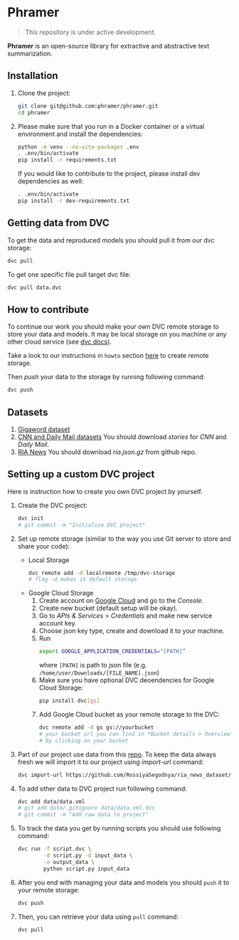 # Phramer

> This repository is under active development.

**Phramer** is an open-source library for extractive and abstractive text summarization. 

## Installation

1. Clone the project:
    ```bash
    git clone git@github.com:phramer/phramer.git
    cd phramer
    ```

2. Please make sure that you run in a Docker container or a virtual environment and install the dependencies:
    ```bash
    python -m venv --no-site-packages .env
    . .env/bin/activate
    pip install -r requirements.txt
    ```

    If you would like to contribute to the project, please install dev dependencies as well: 

    ```bash
    . .env/bin/activate
    pip install -r dev-requirements.txt
    ```

## Getting data from DVC
To get the data and reproduced models you should pull it from our dvc storage:
```bash
dvc pull
```

To get one specific file pull target dvc file:
```bash
dvc pull data.dvc
```

## How to contribute
To continue our work you should make your own DVC remote storage to store your data and models.
It may be local storage on you machine or any other cloud service (see [dvc docs](https://dvc.org/doc/command-reference/remote/add)).

Take a look to our instructions in `howto` section [here](#-setting-up-a-custom-dvc-project) to create remote storage.

Then *push* your data to the storage by running following command:
```bash
dvc push
```

## Datasets
1. [Gigaword dataset](https://drive.google.com/open?id=0B6N7tANPyVeBNmlSX19Ld2xDU1E)
2. [CNN and Daily Mail datasets](https://cs.nyu.edu/~kcho/DMQA/)
    You should download *stories* for *CNN* and *Daily Mail*.
3. [RIA News]('https://github.com/RossiyaSegodnya/ria_news_dataset')
    You should download *ria.json.gz* from github repo.

## Setting up a custom DVC project
Here is instruction how to create you own DVC project by yourself.

1. Create the DVC project:
    ```bash
    dvc init
    # git commit -m "Initialize DVC project"
    ```

2. Set up remote storage (similar to the way you use Git server to store and share your code):
    * Local Storage
        ```bash
        dvc remote add -d localremote /tmp/dvc-storage
        # flag -d makes it default storage
        ```
    * Google Cloud Storage
        1. Create account on [Google Cloud](https://cloud.google.com/) and go to the *Console*.
        2. Create new bucket (default setup will be okay).
        3. Go to *APIs & Services > Credentials* and make new service account key.
        4. Choose json key type, create and download it to your machine.
        5. Run 
            ```bash
            export GOOGLE_APPLICATION_CREDENTIALS="[PATH]”
            ```
            where `[PATH]` is path to json file (e.g. `/home/user/Downloads/[FILE_NAME].json`)
        6. Make sure you have optional DVC deoendencies for Google Cloud Storage:
            ```bash
            pip install dvc[gs]
            ```
        7. Add Google Cloud bucket as your remote storage to the DVC:
            ```bash
            dvc remote add -d gs gs://yourbucket
            # your bucket url you can find in *Bucket details > Overview*
            # by clicking on your bucket
            ```

3. Part of our project use data from this [repo](https://github.com/RossiyaSegodnya/ria_news_dataset). To keep the data always fresh we will import it to our project using *import-url* command:
    ```bash
    dvc import-url https://github.com/RossiyaSegodnya/ria_news_dataset/raw/master/ria.json.gz
    ```

4. To add other data to DVC project run following command:
    ```bash
    dvc add data/data.xml
    # git add data/.gitignore data/data.xml.dvc
    # git commit -m "Add raw data to project"
    ```

5. To track the data you get by running scripts you should use following command:
    ```bash
    dvc run -f script.dvc \
            -d script.py -d input_data \
            -o output_data \
            python script.py input_data
    ```

6. After you end with managing your data and models you should `push` it to your remote storage:
    ```bash
    dvc push
    ```

7. Then, you can retrieve your data using `pull` command:
    ```bash
    dvc pull
    ```

